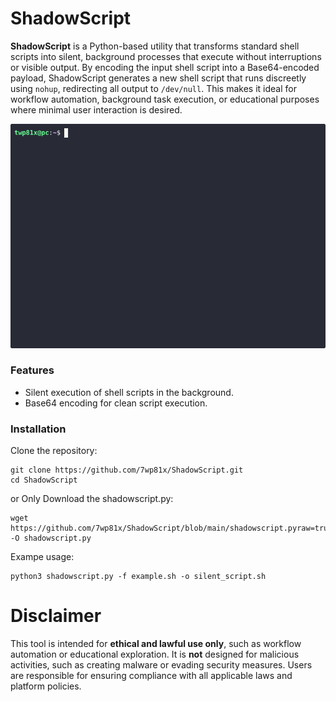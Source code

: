 # ShadowScript

**ShadowScript** is a Python-based utility that transforms standard shell scripts into silent, background processes that execute without interruptions or visible output. By encoding the input shell script into a Base64-encoded payload, ShadowScript generates a new shell script that runs discreetly using `nohup`, redirecting all output to `/dev/null`. This makes it ideal for workflow automation, background task execution, or educational purposes where minimal user interaction is desired.


![ShadowScript Demo](demo.gif)

### Features
- Silent execution of shell scripts in the background.
- Base64 encoding for clean script execution.

### Installation
Clone the repository:
```
git clone https://github.com/7wp81x/ShadowScript.git
cd ShadowScript
```
or
Only Download the shadowscript.py:
```
wget https://github.com/7wp81x/ShadowScript/blob/main/shadowscript.pyraw=true -O shadowscript.py
```
Exampe usage:
```
python3 shadowscript.py -f example.sh -o silent_script.sh
```

# Disclaimer
This tool is intended for **ethical and lawful use only**, such as workflow automation or educational exploration. It is **not** designed for malicious activities, such as creating malware or evading security measures. Users are responsible for ensuring compliance with all applicable laws and platform policies.
